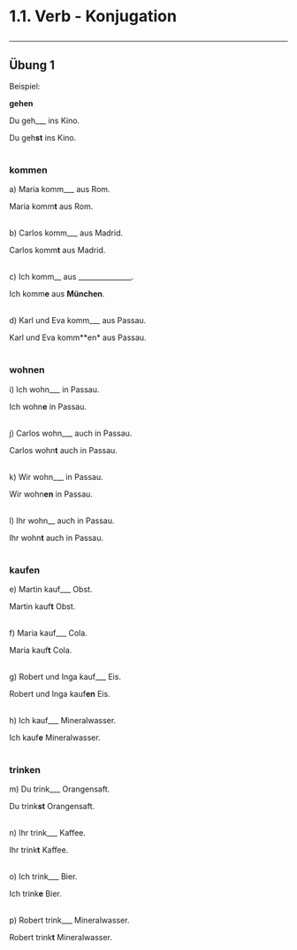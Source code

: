 # 1.1. Verb - Konjugation<hr/>

## Übung 1

Beispiel: 

**gehen**

Du geh___ ins Kino.

Du geh**st** ins Kino.<br/><br/>


### kommen

a) Maria komm___ aus Rom.

Maria komm**t** aus Rom.<br/><br/>

b) Carlos komm___ aus Madrid.

Carlos komm**t** aus Madrid.<br/><br/>

c) Ich komm__ aus _______________.

Ich komm**e** aus **München**.<br/><br/>

d) Karl und Eva komm___ aus Passau.

Karl und Eva komm**en* aus Passau.<br/><br/>

### wohnen

i) Ich wohn___ in Passau.

Ich wohn**e** in Passau.<br/><br/>

j) Carlos wohn___ auch in Passau.

Carlos wohn**t** auch in Passau.<br/><br/>

k) Wir wohn___ in Passau.

Wir wohn**en** in Passau.<br/><br/>

l) Ihr wohn__ auch in Passau.

Ihr wohn**t** auch in Passau.<br/><br/>

### kaufen

e) Martin kauf___ Obst.

Martin kauf**t** Obst.<br/><br/>

f) Maria kauf___ Cola.

Maria kauf**t** Cola.<br/><br/>

g) Robert und Inga kauf___ Eis.

Robert und Inga kauf**en** Eis.<br/><br/>

h) Ich kauf___ Mineralwasser.

Ich kauf**e** Mineralwasser.<br/><br/>

### trinken

m) Du trink___ Orangensaft.

Du trink**st** Orangensaft.<br/><br/>

n) Ihr trink___ Kaffee.

Ihr trink**t** Kaffee.<br/><br/>

o) Ich trink___ Bier.

Ich trink**e** Bier.<br/><br/>

p) Robert trink___ Mineralwasser.

Robert trink**t** Mineralwasser.<br/><br/><br/>


